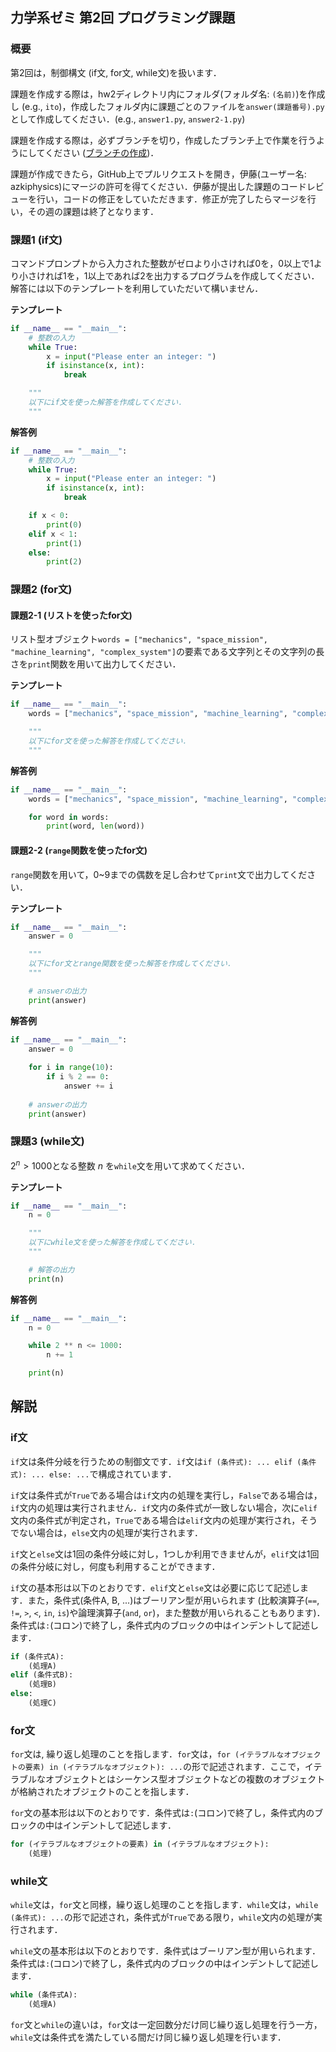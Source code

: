 ## 力学系ゼミ 第2回 プログラミング課題
### 概要
第2回は，制御構文 (if文, for文, while文)を扱います．

課題を作成する際は，hw2ディレクトリ内にフォルダ(フォルダ名: `(名前)`)を作成し (e.g., `ito`)，作成したフォルダ内に課題ごとのファイルを`answer(課題番号).py`として作成してください．(e.g., `answer1.py`, `answer2-1.py`)

課題を作成する際は，必ずブランチを切り，作成したブランチ上で作業を行うようにしてください ([ブランチの作成](https://github.com/azkiphysics/team-mechanics2024?tab=readme-ov-file#ブランチの作成))．

課題が作成できたら，GitHub上でプルリクエストを開き，伊藤(ユーザー名: azkiphysics)にマージの許可を得てください．伊藤が提出した課題のコードレビューを行い，コードの修正をしていただきます．修正が完了したらマージを行い，その週の課題は終了となります．

### 課題1 (if文)
コマンドプロンプトから入力された整数がゼロより小さければ0を，0以上で1より小さければ1を，1以上であれば2を出力するプログラムを作成してください．解答には以下のテンプレートを利用していただいて構いません．

**テンプレート**
```python
if __name__ == "__main__":
    # 整数の入力
    while True:
        x = input("Please enter an integer: ")
        if isinstance(x, int):
            break

    """
    以下にif文を使った解答を作成してください．
    """
```

**解答例**
```python
if __name__ == "__main__":
    # 整数の入力
    while True:
        x = input("Please enter an integer: ")
        if isinstance(x, int):
            break

    if x < 0:
        print(0)
    elif x < 1:
        print(1)
    else:
        print(2)
```

### 課題2 (for文)
#### 課題2-1 (リストを使ったfor文)
リスト型オブジェクト`words = ["mechanics", "space_mission", "machine_learning", "complex_system"]`の要素である文字列とその文字列の長さを`print`関数を用いて出力してください．

**テンプレート**
```python
if __name__ == "__main__":
    words = ["mechanics", "space_mission", "machine_learning", "complex_system"]

    """
    以下にfor文を使った解答を作成してください．
    """
```

**解答例**
```python
if __name__ == "__main__":
    words = ["mechanics", "space_mission", "machine_learning", "complex_system"]

    for word in words:
        print(word, len(word))
```

#### 課題2-2 (`range`関数を使ったfor文)
`range`関数を用いて，0~9までの偶数を足し合わせて`print`文で出力してください．

**テンプレート**
```python
if __name__ == "__main__":
    answer = 0

    """
    以下にfor文とrange関数を使った解答を作成してください．
    """

    # answerの出力
    print(answer)
```

**解答例**
```python
if __name__ == "__main__":
    answer = 0
    
    for i in range(10):
        if i % 2 == 0:
            answer += i
    
    # answerの出力
    print(answer)
```

### 課題3 (while文)
$2^n > 1000$となる整数 $n$ を`while`文を用いて求めてください．

**テンプレート**
```python
if __name__ == "__main__":
    n = 0

    """
    以下にwhile文を使った解答を作成してください．
    """

    # 解答の出力
    print(n)
```

**解答例**
```python
if __name__ == "__main__":
    n = 0

    while 2 ** n <= 1000:
        n += 1

    print(n)
```

## 解説
### if文
`if`文は条件分岐を行うための制御文です．`if`文は`if (条件式): ... elif (条件式): ... else: ...`で構成されています．

`if`文は条件式が`True`である場合は`if`文内の処理を実行し，`False`である場合は，`if`文内の処理は実行されません．`if`文内の条件式が一致しない場合，次に`elif`文内の条件式が判定され，`True`である場合は`elif`文内の処理が実行され，そうでない場合は，`else`文内の処理が実行されます．

`if`文と`else`文は1回の条件分岐に対し，1つしか利用できませんが，`elif`文は1回の条件分岐に対し，何度も利用することができます．

`if`文の基本形は以下のとおりです．`elif`文と`else`文は必要に応じて記述します．また，条件式(条件A, B, ...)はブーリアン型が用いられます (比較演算子(`==`, `!=`, `>`, `<`, `in`, `is`)や論理演算子(`and`, `or`)，また整数が用いられることもあります)．条件式は`:`(コロン)で終了し，条件式内のブロックの中はインデントして記述します．

```python
if (条件式A):
    (処理A)
elif (条件式B):
    (処理B)
else:
    (処理C)
```

### for文
`for`文は, 繰り返し処理のことを指します．`for`文は，`for (イテラブルなオブジェクトの要素) in (イテラブルなオブジェクト): ...`の形で記述されます．ここで，イテラブルなオブジェクトとはシーケンス型オブジェクトなどの複数のオブジェクトが格納されたオブジェクトのことを指します．

`for`文の基本形は以下のとおりです．条件式は`:`(コロン)で終了し，条件式内のブロックの中はインデントして記述します．

```python
for (イテラブルなオブジェクトの要素) in (イテラブルなオブジェクト):
    (処理)
```

### while文
`while`文は，`for`文と同様，繰り返し処理のことを指します．`while`文は，`while (条件式): ...`の形で記述され，条件式が`True`である限り，`while`文内の処理が実行されます．

`while`文の基本形は以下のとおりです．条件式はブーリアン型が用いられます．条件式は`:`(コロン)で終了し，条件式内のブロックの中はインデントして記述します．

```python
while (条件式A):
    (処理A)
```

`for`文と`while`の違いは，`for`文は一定回数分だけ同じ繰り返し処理を行う一方，`while`文は条件式を満たしている間だけ同じ繰り返し処理を行います．
